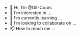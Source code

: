- 👋 Hi, I’m @Git-Cours
- 👀 I’m interested in ...
- 🌱 I’m currently learning ...
- 💞️ I’m looking to collaborate on ...
- 📫 How to reach me ...

<!---
Git-Cours/Git-Cours is a ✨ special ✨ repository because its `README.md` (this file) appears on your GitHub profile.
You can click the Preview link to take a look at your changes.
--->
